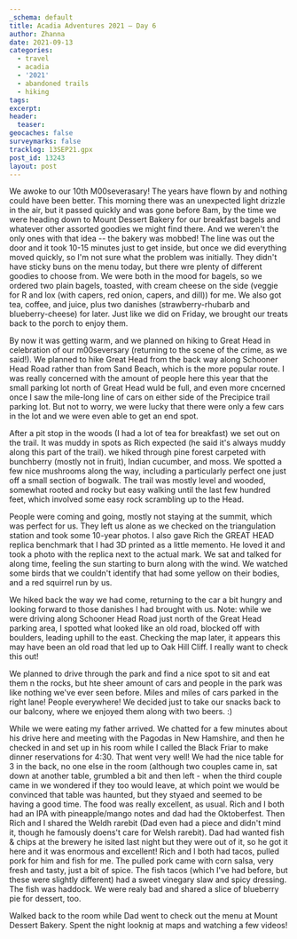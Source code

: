 ```yaml
---
_schema: default
title: Acadia Adventures 2021 – Day 6
author: Zhanna
date: 2021-09-13
categories:
  - travel
  - acadia
  - '2021'
  - abandoned trails
  - hiking 
tags:
excerpt: 
header:
  teaser:
geocaches: false
surveymarks: false
tracklog: 13SEP21.gpx
post_id: 13243
layout: post
---
```


We awoke to our 10th M00severasary! The years have flown by and nothing could have been better. This morning there was an unexpected light drizzle in the air, but it passed quickly and was gone before 8am, by the time we were heading down to Mount Dessert Bakery for our breakfast bagels and whatever other assorted goodies we might find there. And we weren't the only ones with that idea -- the bakery was mobbed! The line was out the door and it took 10-15 minutes just to get inside, but once we did everything moved quickly, so I'm not sure what the problem was initially. They didn't have sticky buns on the menu today, but there wre plenty of different goodies to choose from. We were both in the mood for bagels, so we ordered two plain bagels, toasted, with cream cheese on the side (veggie for R and lox (with capers, red onion, capers, and dill)) for me. We also got tea, coffee, and juice, plus two danishes (strawberry-rhubarb and blueberry-cheese) for later. Just like we did on Friday, we brought our treats back to the porch to enjoy them.

By now it was getting warm, and we planned on hiking to Great Head in celebration of our m00seversary (returning to the scene of the crime, as we said!). We planned to hike Great Head from the back way along Schooner Head Road rather than from Sand Beach, which is the more popular route. I was really concerned with the amount of people here this year that the small parking lot north of Great Head wuld be full, and even more cncerned once I saw the mile-long line of cars on either side of the Precipice trail parking lot. But not to worry, we were lucky that there were only a few cars in the lot and we were even able to get an end spot.

After a pit stop in the woods (I had a lot of tea for breakfast) we set out on the trail. It was muddy in spots as Rich expected (he said it's always muddy along this part of the trail). we hiked through pine forest carpeted with bunchberry (mostly not in fruit), Indian cucumber, and moss. We spotted a few nice mushrooms along the way, including a particularly perfect one just off a small section of bogwalk. The trail was mostly level and wooded, somewhat rooted and rocky but easy walking until the last few hundred feet, which involved some easy rock scrambling up to the Head.

People were coming and going, mostly not staying at the summit, which was perfect for us. They left us alone as we checked on the triangulation station and took some 10-year photos. I also gave Rich the GREAT HEAD replica benchmark that I had 3D printed as a little memento. He loved it and took a photo with the replica next to the actual mark. We sat and talked for along time, feeling the sun starting to burn along with the wind. We watched some birds that we couldn't identify that had some yellow on their bodies, and a red squirrel run by us.

We hiked back the way we had come, returning to the car a bit hungry and looking forward to those danishes I had brought with us. Note: while we were driving along Schooner Head Road just north of the Great Head parking area, I spotted what looked like an old road, blocked off with boulders, leading uphill to the east. Checking the map later, it appears this may have been an old road that led up to Oak Hill Cliff. I really want to check this out!

We planned to drive through the park and find a nice spot to sit and eat them n the rocks, but hte sheer amount of cars and people in the park was like nothing we've ever seen before. Miles and miles of cars parked in the right lane! People everywhere! We decided just to take our snacks back to our balcony, where we enjoyed them along with two beers. :) 

While we were eating my father arrived. We chatted for a few minutes about his drive here and meeting with the Pagodas in New Hamshire, and then he checked in and set up in his room while I called the Black Friar to make dinner reservations for 4:30. That went very well! We had the nice table for 3 in the back, no one else in the room (although two couples came in, sat down at another table, grumbled a bit and then left - when the third couple came in we wondered if they too would leave, at which point we would be convinced that table was haunted, but they styaed and seemed to be having a good time. The food was really excellent, as usual. Rich and I both had an IPA with pineapple/mango notes and dad had the Oktoberfest. Then Rich and I shared the Weldh rarebit (Dad even had a piece and didn't mind it, though he famously doens't care for Welsh rarebit). Dad had wanted fish & chips at the brewery he isited last night but they were out of it, so he got it here and it was enormous and excellent! Rich and I both had tacos, pulled pork for him and fish for me. The pulled pork came with corn salsa, very fresh and tasty, just a bit of spice. The fish tacos (which I've had before, but these were slightly different) had a sweet vinegary slaw and spicy dressing. The fish was haddock. We were realy bad and shared a slice of blueberry pie for dessert, too.

Walked back to the room while Dad went to check out the menu at Mount Dessert Bakery. Spent the night looknig at maps and watching a few videos!
